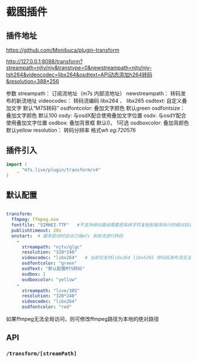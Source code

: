 # 截图插件



## 插件地址

https://github.com/Monibuca/plugin-transform


http://127.0.0.1:8088/transform?streampath=njtv/njy&transtype=0&newstreampath=njtv/njy-tsh264&videocodec=libx264&osdtext=API动态添加h264转码&resolution=388*256

参数
streampath： 订阅流地址（m7s 内部流地址）
newstreampath：  转码发布的新流地址
videocodec： 转码流编码 libx264 、 libx265
osdtext:  自定义叠加文字 默认“M7S转码”
osdfontcolor: 叠加文字颜色  默认green
osdfontsize： 叠加文字颜色  默认100
osdy: 与osdX配合使用叠加文字位置
osdx: 与osdY配合使用叠加文字位置
osdbox: 叠加背景框  默认0， 1可选
osdboxcolor: 叠加背颜色  默认yellow
resolution： 转码分辨率 格式w*h  eg:720*576


## 插件引入
```go
import (
    _ "m7s.live/plugin/transform/v4"
)
```
## 默认配置

```yaml

transform: 
  ffmpeg: ffmpeg.exe
  fontfile: "SIMHEI.TTF"   #不支持绝对路线需要把系统字符复制到程序执行的相对目录下原因未知
  publishtimeout: 20s 
  onstart:  # 服务启动时自动订阅m7s 系统流进行转码
    -
      streampath: "njtv/glgc"
      resolution: "320*240"
      videocodec: "libx264"   # 当前仅支持libx264 libxh265 转码后发布流无法播放，
      osdfontcolor: "green"
      osdText: "默认配置M7S转码"
      osdbox: 1
      osdboxcolor: "yellow"
    -
      streampath: "live/305"
      resolution: "320*240"
      videocodec: "libx264"
      osdfontcolor: "red"
```
如果ffmpeg无法全局访问，则可修改ffmpeg路径为本地的绝对路径
## API

### `/transform/[streamPath]`


